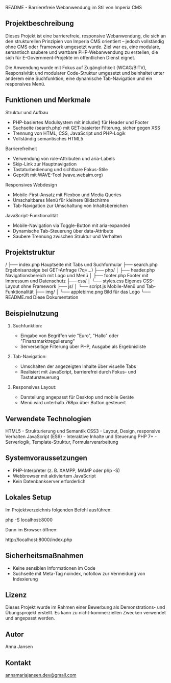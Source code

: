 README - Barrierefreie Webanwendung im Stil von Imperia CMS

Projektbeschreibung
-------------------
Dieses Projekt ist eine barrierefreie, responsive Webanwendung, die sich an den strukturellen Prinzipien von Imperia CMS orientiert – jedoch vollständig ohne CMS oder Framework umgesetzt wurde. Ziel war es, eine modulare, semantisch saubere und wartbare PHP-Webanwendung zu erstellen, die sich für E-Government-Projekte im öffentlichen Dienst eignet.

Die Anwendung wurde mit Fokus auf Zugänglichkeit (WCAG/BITV), Responsivität und modularer Code-Struktur umgesetzt und beinhaltet unter anderem eine Suchfunktion, eine dynamische Tab-Navigation und ein responsives Menü.

Funktionen und Merkmale
------------------------
Struktur und Aufbau
- PHP-basiertes Modulsystem mit include() für Header und Footer
- Suchseite (search.php) mit GET-basierter Filterung, sicher gegen XSS
- Trennung von HTML, CSS, JavaScript und PHP-Logik
- Vollständig semantisches HTML5

Barrierefreiheit
- Verwendung von role-Attributen und aria-Labels
- Skip-Link zur Hauptnavigation
- Tastaturbedienung und sichtbare Fokus-Stile
- Geprüft mit WAVE-Tool (wave.webaim.org)

Responsives Webdesign
- Mobile-First-Ansatz mit Flexbox und Media Queries
- Umschaltbares Menü für kleinere Bildschirme
- Tab-Navigation zur Umschaltung von Inhaltsbereichen

JavaScript-Funktionalität
- Mobile-Navigation via Toggle-Button mit aria-expanded
- Dynamische Tab-Steuerung über data-Attribute
- Saubere Trennung zwischen Struktur und Verhalten

Projektstruktur
---------------
/
├── index.php              Hauptseite mit Tabs und Suchformular
├── search.php             Ergebnisanzeige bei GET-Anfrage (?q=...)
├── php/
│   ├── header.php         Navigationsbereich mit Logo und Menü
│   ├── footer.php         Footer mit Impressum und Datenschutz
├── css/
│   └── styles.css         Eigenes CSS-Layout ohne Framework
├── js/
│   └── script.js          Mobile-Menü und Tab-Funktionalität
├── img/
│   └── applebirne.png     Bild für das Logo
└── README.md              Diese Dokumentation

Beispielnutzung
---------------
1. Suchfunktion:
   - Eingabe von Begriffen wie "Euro", "Hallo" oder "Finanzmarktregulierung"
   - Serverseitige Filterung über PHP, Ausgabe als Ergebnisliste

2. Tab-Navigation:
   - Umschalten der angezeigten Inhalte über visuelle Tabs
   - Realisiert mit JavaScript, barrierefrei durch Fokus- und Tastatursteuerung

3. Responsives Layout:
   - Darstellung angepasst für Desktop und mobile Geräte
   - Menü wird unterhalb 768px über Button gesteuert

Verwendete Technologien
-----------------------
HTML5           - Strukturierung und Semantik
CSS3            - Layout, Design, responsive Verhalten
JavaScript (ES6) - Interaktive Inhalte und Steuerung
PHP 7+          - Serverlogik, Template-Struktur, Formularverarbeitung

Systemvoraussetzungen
---------------------
- PHP-Interpreter (z. B. XAMPP, MAMP oder php -S)
- Webbrowser mit aktiviertem JavaScript
- Kein Datenbankserver erforderlich

Lokales Setup
-------------
Im Projektverzeichnis folgenden Befehl ausführen:

php -S localhost:8000

Dann im Browser öffnen:

http://localhost:8000/index.php

Sicherheitsmaßnahmen
---------------------
- Keine sensiblen Informationen im Code
- Suchseite mit Meta-Tag noindex, nofollow zur Vermeidung von Indexierung

Lizenz
------
Dieses Projekt wurde im Rahmen einer Bewerbung als Demonstrations- und Übungsprojekt erstellt. Es kann zu nicht-kommerziellen Zwecken verwendet und angepasst werden. 

Autor
-----
Anna Jansen  

Kontakt
-------
annamariajansen.dev@gmail.com
